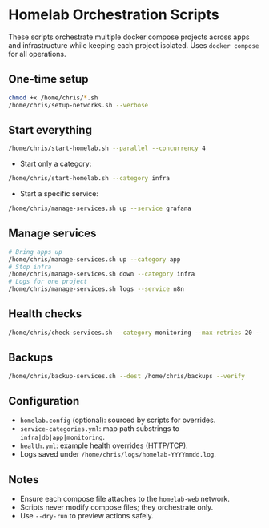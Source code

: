 # Homelab Orchestration Scripts

These scripts orchestrate multiple docker compose projects across apps and infrastructure while keeping each project isolated. Uses `docker compose` for all operations.

## One-time setup

```bash
chmod +x /home/chris/*.sh
/home/chris/setup-networks.sh --verbose
```

## Start everything

```bash
/home/chris/start-homelab.sh --parallel --concurrency 4
```

- Start only a category:
```bash
/home/chris/start-homelab.sh --category infra
```
- Start a specific service:
```bash
/home/chris/manage-services.sh up --service grafana
```

## Manage services

```bash
# Bring apps up
/home/chris/manage-services.sh up --category app
# Stop infra
/home/chris/manage-services.sh down --category infra
# Logs for one project
/home/chris/manage-services.sh logs --service n8n
```

## Health checks

```bash
/home/chris/check-services.sh --category monitoring --max-retries 20 --interval 3
```

## Backups

```bash
/home/chris/backup-services.sh --dest /home/chris/backups --verify
```

## Configuration

- `homelab.config` (optional): sourced by scripts for overrides.
- `service-categories.yml`: map path substrings to `infra|db|app|monitoring`.
- `health.yml`: example health overrides (HTTP/TCP).
- Logs saved under `/home/chris/logs/homelab-YYYYmmdd.log`.

## Notes

- Ensure each compose file attaches to the `homelab-web` network.
- Scripts never modify compose files; they orchestrate only.
- Use `--dry-run` to preview actions safely.